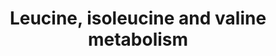 ---
annotations:
- type: Pathway Ontology
  value: leucine metabolic pathway
- type: Pathway Ontology
  value: propionic acidemia pathway
- type: Pathway Ontology
  value: maple syrup urine disease pathway
- type: Pathway Ontology
  value: malonic aciduria pathway
- type: Pathway Ontology
  value: valine metabolic pathway
- type: Disease Ontology
  value: 3-Methylcrotonyl-CoA carboxylase deficiency
- type: Disease Ontology
  value: propionic acidemia
- type: Disease Ontology
  value: inherited metabolic disorder
- type: Pathway Ontology
  value: isovaleric acidemia pathway
- type: Pathway Ontology
  value: methylmalonic acidemia pathway
- type: Pathway Ontology
  value: methylmalonate semialdehyde dehydrogenase deficiency pathway
- type: Disease Ontology
  value: 3-methylglutaconic aciduria type 4
- type: Pathway Ontology
  value: isobutyryl-CoA dehydrogenase deficiency pathway
- type: Pathway Ontology
  value: isoleucine metabolic pathway
- type: Disease Ontology
  value: methylmalonic acidemia
- type: Disease Ontology
  value: isovaleric acidemia
- type: Pathway Ontology
  value: 3-hydroxy-3-methylglutaryl-CoA lyase deficiency pathway
- type: Disease Ontology
  value: maple syrup urine disease
authors:
- Akutmon
- DeSl
- L Dupuis
- Eweitz
- Finterly
description: This pathway shows disorders related to leucine, isoleusine and valine
  metabolism. Disorders resulting from an enzyme defect are highlighted in pink.  This
  pathway was inspired by Chapter 7 of the book of Blau (ISBN 3642403360 (978-3642403361)).
last-edited: 2021-06-18
organisms:
- Homo sapiens
redirect_from:
- /index.php/Pathway:WP4686
- /instance/WP4686
schema-jsonld:
- '@context': https://schema.org/
  '@id': https://wikipathways.github.io/pathways/WP4686.html
  '@type': Dataset
  creator:
    '@type': Organization
    name: WikiPathways
  description: This pathway shows disorders related to leucine, isoleusine and valine
    metabolism. Disorders resulting from an enzyme defect are highlighted in pink.  This
    pathway was inspired by Chapter 7 of the book of Blau (ISBN 3642403360 (978-3642403361)).
  keywords:
  - 2-Methzl-3-hydroxy-butyryl-CoA
  - MCC alpha
  - 3-Hydroxy-3-methylglutarate
  - Isobutyryl-CoA
  - 2-Methylbulyryl-CoA
  - 2-Methyl-3-hydroxybutyrate
  - MHBD
  - 2-Hyroxy-methylvalerate
  - DH
  - Isovalerylcarnitine
  - Methylmalonylcarnitine
  - Propionylcarnitine
  - 2-Methylbutyrylcarnitine
  - 3-Hydroxybutyrate
  - 2-Methylbutyrylglycine
  - Acetyl-CoA
  - Succinyl-CoA
  - C5-Hydroxyacylcyarnitine
  - IBD
  - 2-Methyl-3-hydroxy-butyrylcarnitine
  - Valine
  - 3-Methylglutaconate
  - ACSF3
  - Tiglycarnitine
  - 3-Methylcrotonylglycine
  - IVD
  - Mutase
  - Beta-alanine
  - 2-Oxo-3-methylvalerate
  - Tiglyl-CoA
  - S-2-carboxypropylcysteamine
  - E3 (aka DLD)
  - Isovaleryglucuronide
  - L-Leucine
  - Methylmalonyl-CoA
  - decarboxylase
  - L-Valine
  - 4-Hydroxyisovaleric acid
  - 3-Aminoisobutyric acid
  - 3-Hydroxyiso-butyryl-CoA
  - E1 (alpha)
  - Propionyl-CoA
  - 'Malonyl-CoA '
  - 3-Hydroxy-3-methylglutaryl-CoA
  - E2 (aka DBT)
  - Aminotransferase
  - Tiglylgycine
  - PCC
  - Deacylase
  - 2-Ethylhydracrylic acid
  - 2-Hydroxyisovalerate
  - MBD
  - Methylmalonate
  - Melonate/Methylmalonate
  - Methacrylyl-CoA
  - 3-Methyl-glutaconyl-CoA
  - 3-Methylcrotonyl-CoA
  - 2-Oxoisocaproate
  - Malonic acid
  - E1 (beta)
  - Isovaleryl-CoA
  - Isovalerylglycine
  - Methylmalonic acid
  - S-2-carboxypropylcysteine
  - Biotin
  - Ethylmalonic acid
  - C5-Hydroxyacylcarnitine
  - Malonyl-CoA
  - Methylmalonate semialdehyde
  - 3-Hydroxyisobutyrylcarnitine
  - 3-Hydroxyhexanoyl-carnitine
  - 2-Methylaceto-acetyl-CoA
  - Isobutyrylglycine
  - 2-Methylacetoacetic acid
  - Tiglylglycine
  - R,S-Methylcitrate
  - Beta-ketothiolase
  - HMG-CoA lyase
  - Isovaleric acid
  - 3-Hydroxyisovalerate
  - Propionylglycine
  - 2-Oxoisovalerate
  - Malonylcarnitine
  - Hydratase
  - 3-Hydroxypropionic acid
  - Tiglylcarnitine
  - 2-Hydroxyisocaproate
  - 3-Methylglutarate
  - 3-Hydroxyisobutyrate
  - Isoleucine
  - 3-Hydroxypropionate
  - Leucine
  - Isobutyrylcarnitine
  - L-Isoleucine
  - 3-Methylglutarylcarnitine
  - 2-Methyl-3-hydroxybutyryl-carnitine
  - Ketone Bodies
  - Acetoacetate
  - 2-Oxo-isovalerate
  license: CC0
  name: Leucine, isoleucine and valine metabolism
seo: CreativeWork
title: Leucine, isoleucine and valine metabolism
wpid: WP4686
---